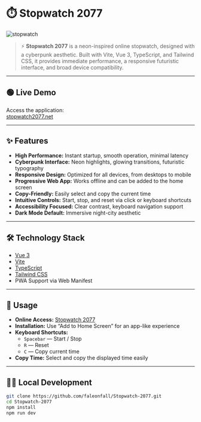 # ⏱️ Stopwatch 2077

![stopwatch](https://github.com/user-attachments/assets/97410ef8-e657-4109-9598-c91e8aca9c38)

> ⚡️ **Stopwatch 2077** is a neon-inspired online stopwatch, designed with a cyberpunk aesthetic. Built with Vite, Vue 3, TypeScript, and Tailwind CSS, it provides immediate performance, a responsive futuristic interface, and broad device compatibility.

---

## 🟢 Live Demo

Access the application:  
[stopwatch2077.net](https://stopwatch2077.net/)

---

## ✨ Features

- **High Performance:** Instant startup, smooth operation, minimal latency  
- **Cyberpunk Interface:** Neon highlights, glowing transitions, futuristic typography  
- **Responsive Design:** Optimized for all devices, from desktops to mobile  
- **Progressive Web App:** Works offline and can be added to the home screen  
- **Copy-Friendly:** Easily select and copy the current time  
- **Intuitive Controls:** Start, stop, and reset via click or keyboard shortcuts  
- **Accessibility Focused:** Clear contrast, keyboard navigation support  
- **Dark Mode Default:** Immersive night-city aesthetic

---

## 🛠️ Technology Stack

- [Vue 3](https://vuejs.org/)  
- [Vite](https://vitejs.dev/)  
- [TypeScript](https://www.typescriptlang.org/)  
- [Tailwind CSS](https://tailwindcss.com/)  
- PWA Support via Web Manifest

---

## 📲 Usage

- **Online Access:** [Stopwatch 2077](https://stopwatch2077.net/)  
- **Installation:** Use “Add to Home Screen” for an app-like experience  
- **Keyboard Shortcuts:**
    - `Spacebar` — Start / Stop  
    - `R` — Reset  
    - `C` — Copy current time  
- **Copy Time:** Select and copy the displayed time easily

---

## 🧑‍💻 Local Development

```sh
git clone https://github.com/faleonfall/Stopwatch-2077.git
cd Stopwatch-2077
npm install
npm run dev
